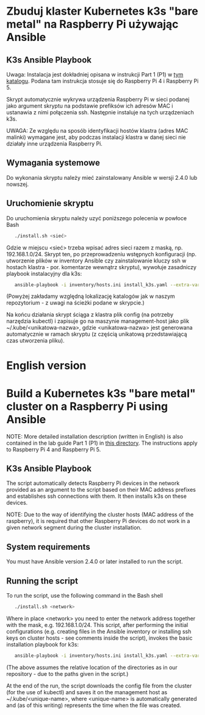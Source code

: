 # Zbuduj klaster Kubernetes k3s "bare metal" na Raspberry Pi używając Ansible
## K3s Ansible Playbook

Uwaga: Instalacja jest dokładniej opisana w instrukcji Part 1 (P1) w [tym katalogu](../instrukcje). Podana tam instrukcja  stosuje się do Raspberry Pi 4 i Raspberry Pi 5.

Skrypt automatycznie wykrywa urządzenia Raspberry Pi w sieci podanej jako argument skryptu na podstawie prefiksów ich adresów MAC i ustanawia z nimi połączenia ssh. Następnie instaluje na tych urządzeniach k3s.

UWAGA: Ze względu na sposób identyfikacji hostów klastra (adres MAC malinki) wymagane jest, aby podczas instalacji klastra w danej sieci nie działały inne urządzenia Raspberry Pi.

## Wymagania systemowe
Do wykonania skryptu należy mieć zainstalowany Ansible w wersji 2.4.0 lub nowszej. 
## Uruchomienie skryptu
Do uruchomienia skryptu należy uzyć poniższego polecenia w powłoce Bash
```bash
   ./install.sh <sieć>
```
Gdzie w miejscu \<sieć\> trzeba wpisać adres sieci razem z maską, np. 192.168.1.0/24. Skrypt ten, po przeprowadzeniu wstępnych konfiguracji (np. utworzenie plików w inventory Ansible czy zainstalowanie kluczy ssh w hostach klastra - por. komentarze wewnątrz skryptu), wywołuje zasadniczy playbook instalacyjny dla k3s:

```bash
   ansible-playbook -i inventory/hosts.ini install_k3s.yaml --extra-vars "network=$NETWORK"
```

(Powyżej zakładamy względną lokalizację katalogów jak w naszym repozytorium - z uwagi na ścieżki podane w skrypcie.) 

Na końcu działania skrypt ściąga z klastra plik config (na potrzeby narzędzia kubectl) i zapisuje go na maszynie management-host jako plik ~/.kube/\<unikatowa-nazwa\>, gdzie \<unikatowa-nazwa\> jest generowana automatycznie w ramach skryptu (z częścią unikatową przedstawiającą czas utworzenia pliku).

# English version

# Build a Kubernetes k3s "bare metal" cluster on a Raspberry Pi using Ansible

NOTE: More detailed installation description (written in English) is also contained in the lab guide Part 1 (P1) in [this directory](../instrukcje). The instructions apply to Raspberry Pi 4 and Raspberry Pi 5.

## K3s Ansible Playbook
The script automatically detects Raspberry Pi devices in the network provided as an argument to the script based on their MAC address prefixes and establishes ssh connections with them. It then installs k3s on these devices.

NOTE: Due to the way of identifying the cluster hosts (MAC address of the raspberry), it is required that other Raspberry Pi devices do not work in a given network segment during the cluster installation.

## System requirements
You must have Ansible version 2.4.0 or later installed to run the script.
## Running the script
To run the script, use the following command in the Bash shell
```bash
   ./install.sh <network>
```
Where in place \<network\> you need to enter the network address together with the mask, e.g. 192.168.1.0/24. This script, after performing the initial configurations (e.g. creating files in the Ansible inventory or installing ssh keys on cluster hosts - see comments inside the script), invokes the basic installation playbook for k3s:

```bash
   ansible-playbook -i inventory/hosts.ini install_k3s.yaml --extra-vars "network=$NETWORK"
```

(The above assumes the relative location of the directories as in our repository - due to the paths given in the script.)

At the end of the run, the script downloads the config file from the cluster (for the use of kubectl) and saves it on the management host as ~/.kube/\<unique-name\>, where \<unique-name\> is automatically generated and (as of this writing) represents the time when the file was created.
